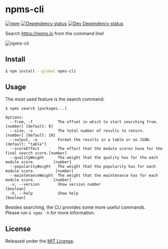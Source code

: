 # npms-cli

[![npm][npm-image]][npm-url] [![Dependency status][david-dm-image]][david-dm-url] [![Dev Dependency status][david-dm-dev-image]][david-dm-dev-url]

Search <https://npms.io> from the command line!

![npms-cli](https://cloud.githubusercontent.com/assets/13259/17828647/a27c2d30-665d-11e6-9d9c-e43e02b31872.png)


## Install

```bash
$ npm install --global npms-cli
```

## Usage

The most used feature is the search command:

```
$ npms search [packages...]

Options:
  --from, -f           The offset in which to start searching from.         [number] [default: 0]
  --size, -s           The total number of results to return.              [number] [default: 10]
  --output, -o         Format the results in a table or as JSON.               [default: "table"]
  --scoreEffect        The effect that the module scores have for the final search score.[number]
  --qualityWeight      The weight that the quality has for the each module score.        [number]
  --popularityWeight   The weight that the popularity has for each module score.         [number]
  --maintenanceWeight  The weight that the maintenance has for each module score.        [number]
  -v, --version        Show version number                                              [boolean]
  -h, --help           Show help                                                        [boolean]
```

Besides searching, the CLI provides some more useful commands.  
Please run `$ npms -h` for more information.


## License

Released under the [MIT License](http://www.opensource.org/licenses/mit-license.php).


[npm-image]: https://img.shields.io/npm/v/npms-cli.svg
[npm-url]: https://www.npmjs.com/package/npms-cli
[david-dm-dev-image]: https://img.shields.io/david/dev/flesch/npms-cli.svg
[david-dm-dev-url]: https://david-dm.org/flesch/npms-cli#info=devDependencies
[david-dm-image]: https://img.shields.io/david/flesch/npms-cli.svg
[david-dm-url]: https://david-dm.org/flesch/npms-cli
